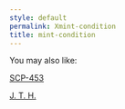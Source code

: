 ```yaml
---
style: default
permalink: Xmint-condition
title: mint-condition
---
```

You may also like:

[SCP-453](http://scp-wiki.net/scp-453)

[J. T. H.](http://scp-wiki.net/jth)
